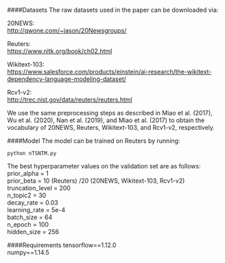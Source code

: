 ####Datasets
The raw datasets used in the paper can be downloaded via:

20NEWS:   
http://qwone.com/~jason/20Newsgroups/

Reuters:   
https://www.nltk.org/book/ch02.html

Wikitext-103:   
https://www.salesforce.com/products/einstein/ai-research/the-wikitext-dependency-language-modeling-dataset/

Rcv1-v2:   
http://trec.nist.gov/data/reuters/reuters.html

We use the same preprocessing steps as described in Miao et al. (2017), Wu et al. (2020), Nan et al. (2019), and Miao et al. (2017) to obtain the vocabulary of 20NEWS, Reuters, Wikitext-103, and Rcv1-v2, respectively.


####Model
The model can be trained on Reuters by running:

    python nTSNTM.py

The best hyperparameter values on the validation set are as follows:  
prior\_alpha = 1  
prior\_beta = 10 (Reuters) /20 (20NEWS, Wikitext-103, Rcv1-v2)   
truncation\_level = 200  
n_topic2 = 30  
decay\_rate = 0.03  
learning\_rate = 5e-4  
batch\_size = 64  
n\_epoch = 100  
hidden\_size = 256



####Requirements
tensorflow==1.12.0  
numpy==1.14.5